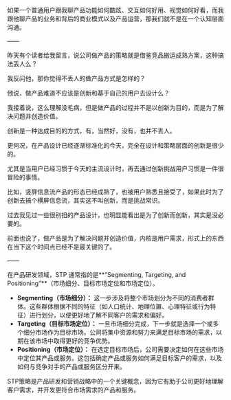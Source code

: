 如果一个普通用户跟我聊产品功能如何酷炫、交互如何好用、视觉如何好看，而我跟他聊产品的业务和背后的商业模式以及产品运营，那我们就不是在一个认知层面沟通。

——

昨天有个读者给我留言，说公司做产品的策略就是借鉴竞品搬运成熟方案，这种搞法丢人么？

我反问他，那你觉得不丢人的做产品方式是怎样的？

他说，做产品难道不应该是创新和基于自己的用户去设计么？

我接着说，这么理解没毛病，但是做产品的过程并不是以创新为目的，而是为了解决问题并创造价值。

创新是一种达成目的的方式，有，当然好，没有，也并不丢人。

更何况，在产品设计已经逐渐标准化的今天，完全在设计和策略层面的创新是很少的。

尤其是当用户已经习惯于今天的主流设计时，再去通过创新挑战用户习惯是一件很冒险的事情。

比如，竖屏信息流产品的形态已经成熟了，也被用户熟悉且接受了，如果此时为了创新去搞个横屏信息流，其实这不叫创新，而是挑战常识。

过去我见过一些很别扭的产品设计，也明显能看出是为了创新而创新，其实是没必要的。

前面也说了，做产品是为了解决问题并创造价值，内核是用户需求，形式上的东西在当下这个时间点已经不是最关键的了。

——

在产品研发领域，STP 通常指的是**“Segmenting, Targeting, and Positioning”**（市场细分、目标市场定位和市场定位）。

- **Segmenting（市场细分）：** 这一步涉及将整个市场划分为不同的消费者群体。这些群体根据不同的特征（如人口统计、地理位置、心理特征或行为特征）进行划分，以便更好地了解不同客户的需求和偏好。
- **Targeting（目标市场定位）：** 一旦市场细分完成，下一步就是选择一个或多个细分市场作为目标市场。公司将集中资源和努力来满足目标市场的需求，以期在该市场中取得更好的竞争优势。
- **Positioning（市场定位）：** 在选定目标市场后，公司需要决定如何在这些市场中定位其产品或服务。这包括确定产品或服务如何满足目标客户的需求，以及如何与竞争对手的产品或服务区分开来。

STP策略是产品研发和营销战略中的一个关键概念，因为它有助于公司更好地理解客户需求，并开发更符合市场需求的产品和服务。

